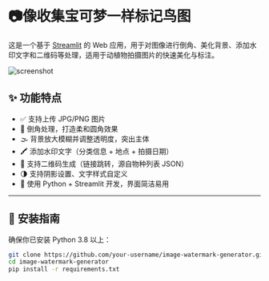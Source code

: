 # 📷像收集宝可梦一样标记鸟图

这是一个基于 [Streamlit](https://streamlit.io/) 的 Web 应用，用于对图像进行倒角、美化背景、添加水印文字和二维码等处理，适用于动植物拍摄图片的快速美化与标注。

![screenshot](assets/screenshot.png) <!-- 可换为你自己的截图路径 -->

## ✨ 功能特点

- ✅ 支持上传 JPG/PNG 图片
- 🎨 倒角处理，打造柔和圆角效果
- 🌫 背景放大模糊并调整透明度，突出主体
- 🖍 添加水印文字（分类信息 + 地点 + 拍摄日期）
- 🧱 支持二维码生成（链接跳转，源自物种列表 JSON）
- 🌗 支持阴影设置、文字样式自定义
- 🐍 使用 Python + Streamlit 开发，界面简洁易用

---

## 🧩 安装指南

确保你已安装 Python 3.8 以上：

```bash
git clone https://github.com/your-username/image-watermark-generator.git
cd image-watermark-generator
pip install -r requirements.txt
